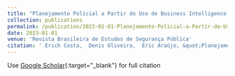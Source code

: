 ```yaml
---
title: "Planejamento Policial a Partir do Uso de Business Intelligence (BI): A Percepção do Gestor Policial em Relação ao Índice de Criminalidade Violenta no 8º BPM da PMMG."
collection: publications
permalink: /publication/2023-01-01-Planejamento-Policial-a-Partir-do-Uso-de-Business-Intelligence-BI-A-Percepo-do-Gestor-Policial-em-Relao-ao-ndice-de-Criminalidade-Violenta-no-8-BPM-da-PMMG
date: 2023-01-01
venue: 'Revista Brasileira de Estudos de Segurança Pública'
citation: ' Erich Costa,  Denis Oliveira,  Eric Araújo, &quot;Planejamento Policial a Partir do Uso de Business Intelligence (BI): A Percepção do Gestor Policial em Relação ao Índice de Criminalidade Violenta no 8º BPM da PMMG..&quot; Revista Brasileira de Estudos de Segurança Pública, 2023.'
---
```

Use [Google Scholar](https://scholar.google.com/scholar?q=Planejamento+Policial+a+Partir+do+Uso+de+Business+Intelligence+(BI):+A+Percepção+do+Gestor+Policial+em+Relação+ao+Índice+de+Criminalidade+Violenta+no+8º+BPM+da+PMMG.){:target="_blank"} for full citation